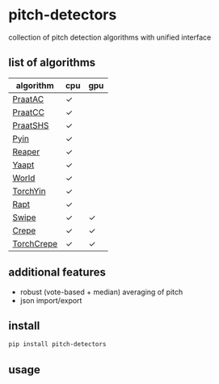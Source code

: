 # pitch-detectors
collection of pitch detection algorithms with unified interface

## list of algorithms

| algorithm  | cpu | gpu |
|------------|-----|-----|
| [PraatAC](https://parselmouth.readthedocs.io/en/stable/api_reference.html#parselmouth.Sound.to_pitch_ac)    |  ✓  |     |
| [PraatCC](https://parselmouth.readthedocs.io/en/stable/api_reference.html#parselmouth.Sound.to_pitch_cc)    |  ✓  |     |
| [PraatSHS](https://parselmouth.readthedocs.io/en/stable/api_reference.html#parselmouth.Sound.to_pitch_shs)   |  ✓  |     |
| [Pyin](https://librosa.org/doc/latest/generated/librosa.pyin.html)       |  ✓  |     |
| [Reaper](https://github.com/r9y9/pyreaper)     |  ✓  |     |
| [Yaapt](http://bjbschmitt.github.io/AMFM_decompy/pYAAPT.html#amfm_decompy.pYAAPT.yaapt)      |  ✓  |     |
| [World](https://github.com/JeremyCCHsu/Python-Wrapper-for-World-Vocoder)      |  ✓  |     |
| [TorchYin](https://github.com/brentspell/torch-yin)   |  ✓  |     |
| [Rapt](https://pysptk.readthedocs.io/en/stable/generated/pysptk.sptk.rapt.html)       |  ✓  |     |
| [Swipe](https://pysptk.readthedocs.io/en/stable/generated/pysptk.sptk.swipe.html)      |  ✓  |  ✓  |
| [Crepe](https://github.com/marl/crepe)      |  ✓  |  ✓  |
| [TorchCrepe](https://github.com/maxrmorrison/torchcrepe) |  ✓  |  ✓  |


## additional features
- robust (vote-based + median) averaging of pitch
- json import/export

## install
```bash
pip install pitch-detectors
```

## usage

